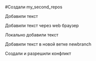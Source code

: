 #Создали my_second_repos 

Добавили текст

Добавили текст через web браузер

Локально добавили текст

Добавили текст в новой ветке newbranch

Создали и разрешили конфликт
